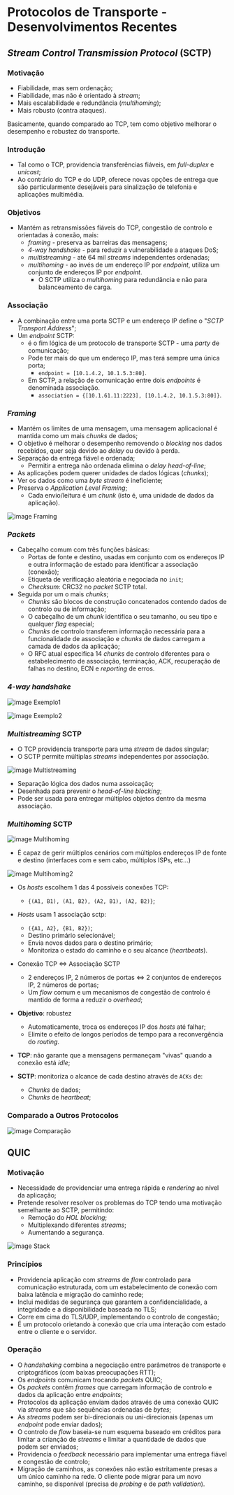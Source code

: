 # Protocolos de Transporte - Desenvolvimentos Recentes

## *Stream Control Transmission Protocol* (SCTP)

### Motivação

- Fiabilidade, mas sem ordenação;
- Fiabilidade, mas não é orientado à *stream*;
- Mais escalabilidade e redundância (*multihoming*);
- Mais robusto (contra ataques).

Basicamente, quando comparado ao TCP, tem como objetivo melhorar o desempenho e robustez do transporte.

### Introdução

- Tal como o TCP, providencia transferências fiáveis, em *full-duplex* e *unicast*;
- Ao contrário do TCP e do UDP, oferece novas opções de entrega que são particularmente desejáveis para sinalização de telefonia e aplicações multimédia.

### Objetivos

- Mantém as retransmissões fiáveis do TCP, congestão de controlo e orientadas à conexão, mais:
  - *framing* - preserva as barreiras das mensagens;
  - *4-way handshake* - para reduzir a vulnerabilidade a ataques DoS;
  - *multistreaming* - até 64 mil *streams* independentes ordenadas;
  - *multihoming* - ao invés de um endereço IP por *endpoint*, utiliza um conjunto de endereços IP por *endpoint*.
    - O SCTP utiliza o *multihoming* para redundância e não para balanceamento de carga.

### Associação

- A combinação entre uma porta SCTP e um endereço IP define o "*SCTP Transport Address*";
- Um *endpoint* SCTP:
  - é o fim lógica de um protocolo de transporte SCTP - uma *party* de comunicação;
  - Pode ter mais do que um endereço IP, mas terá sempre uma única porta;
    - `endpoint = [10.1.4.2, 10.1.5.3:80]`.
  - Em SCTP, a relação de comunicação entre dois *endpoints* é denominada associação.
    - `association = {[10.1.61.11:2223], [10.1.4.2, 10.1.5.3:80]}`.

### *Framing*

- Mantém os limites de uma mensagem, uma mensagem aplicacional é mantida como um mais *chunks* de dados;
- O objetivo é melhorar o desempenho removendo o *blocking* nos dados recebidos, quer seja devido ao *delay* ou devido à perda.
- Separação da entrega fiável e ordenada;
  - Permitir a entrega não ordenada elimina o *delay head-of-line*;
- As aplicações podem querer unidades de dados lógicas (*chunks*);
- Ver os dados como uma *byte stream* é ineficiente;
- Preserva o *Application Level Framing*;
  - Cada envio/leitura é um *chunk* (isto é, uma unidade de dados da aplicação).

![image Framing](images/sctp_framing.png)

### *Packets*

- Cabeçalho comum com três funções básicas:
  - Portas de fonte e destino, usadas em conjunto com os endereços IP e outra informação de estado para identificar a associação (conexão);
  - Etiqueta de verificação aleatória e negociada no `init`;
  - *Checksum*: CRC32 no *packet* SCTP total.
- Seguida por um o mais *chunks*;
  - *Chunks* são blocos de construção concatenados contendo dados de controlo ou de informação;
  - O cabeçalho de um *chunk* identifica o seu tamanho, ou seu tipo e qualquer *flag* especial;
  - *Chunks* de controlo transferem informação necessária para a funcionalidade de associação e *chunks* de dados carregam a camada de dados da aplicação;
  - O RFC atual especifica 14 *chunks* de controlo diferentes para o estabelecimento de associação, terminação, ACK, recuperação de falhas no destino, ECN e *reporting* de erros.

### *4-way handshake*

![image Exemplo1](images/4way_handshake1.png)

![image Exemplo2](images/4way_handshake2.png)

### *Multistreaming* SCTP

- O TCP providencia transporte para uma *stream* de dados singular;
- O SCTP permite múltiplas *streams* independentes por associação.

![image Multistreaming](images/sctp_multistreaming.png)

- Separação lógica dos dados numa assoicação;
- Desenhada para prevenir o *head-of-line blocking*;
- Pode ser usada para entregar múltiplos objetos dentro da mesma associação.

### *Multihoming* SCTP

![image Multihoming](images/sctp_multihoming.png)

- É capaz de gerir múltiplos cenários com múltiplos endereços IP de fonte e destino (interfaces com e sem cabo, múltiplos ISPs, etc...)

![image Multihoming2](images/sctp_multihoming2.png)

- Os *hosts* escolhem 1 das 4 possíveis conexões TCP:
  - `{(A1, B1), (A1, B2), (A2, B1), (A2, B2)}`;
- *Hosts* usam 1 associação sctp:
  - `({A1, A2}, {B1, B2})`;
  - Destino primário selecionável;
  - Envia novos dados para o destino primário;
  - Monitoriza o estado do caminho e o seu alcance (*heartbeats*).

- Conexão TCP $\Leftrightarrow$ Associação SCTP
  - 2 endereços IP, 2 números de portas $\Leftrightarrow$ 2 conjuntos de endereços IP, 2 números de portas;
  - Um *flow* comum e um mecanismos de congestão de controlo é mantido de forma a reduzir o *overhead*;
- **Objetivo**: robustez
  - Automaticamente, troca os endereços IP dos *hosts* até falhar;
  - Elimite o efeito de longos períodos de tempo para a reconvergência do *routing*.
- **TCP**: não garante que a mensagens permaneçam "vivas" quando a conexão está *idle*;
- **SCTP**: monitoriza o alcance de cada destino através de `ACKs` de:
  - *Chunks* de dados;
  - *Chunks* de *heartbeat*;

### Comparado a Outros Protocolos

![image Comparação](images/sctp_comparison.png)

## QUIC

### Motivação

- Necessidade de providenciar uma entrega rápida e *rendering* ao nível da aplicação;
- Pretende resolver resolver os problemas do TCP tendo uma motivação semelhante ao SCTP, permitindo:
  - Remoção do *HOL blocking*;
  - Multiplexando diferentes *streams*;
  - Aumentando a segurança.

![image Stack](images/quic_stack.png)

### Princípios

- Providencia aplicação com *streams* de *flow* controlado para comunicação estruturada, com um estabelecimento de conexão com baixa latência e migração do caminho rede;
- Inclui medidas de segurança que garantem a confidencialidade, a integridade e a disponibilidade baseada no TLS;
- Corre em cima do TLS/UDP, implementando o controlo de congestão;
- É um protocolo orietando à conexão que cria uma interação com estado entre o cliente e o servidor.

### Operação

- O *handshaking* combina a negociação entre parâmetros de transporte e criptográficos (com baixas preocupações RTT);
- Os *endpoints* comunicam trocando *packets* QUIC;
- Os *packets* contêm *frames* que carregam informação de controlo e dados da aplicação entre *endpoints*;
- Protocolos da aplicação enviam dados através de uma conexão QUIC via *streams* que são sequências ordenadas de *bytes*;
- As *streams* podem ser bi-direcionais ou uni-direcionais (apenas um *endpoint* pode enviar dados);
- O controlo de *flow* baseia-se num esquema baseado em créditos para limitar a crianção de *streams* e limitar a quantidade de dados que podem ser enviados;
- Providencia o *feedback* necessário para implementar uma entrega fiável e congestão de controlo;
- Migração de caminhos, as conexões não estão estritamente presas a um único caminho na rede. O cliente pode migrar para um novo caminho, se disponível (precisa de *probing* e de *path validation*).